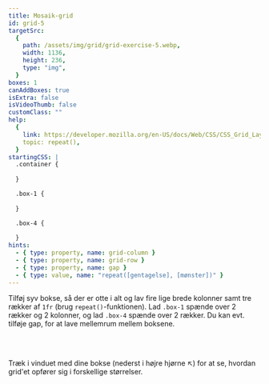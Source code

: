 ```yaml
---
title: Mosaik-grid
id: grid-5
targetSrc:
  {
    path: /assets/img/grid/grid-exercise-5.webp,
    width: 1136,
    height: 236,
    type: "img",
  }
boxes: 1
canAddBoxes: true
isExtra: false
isVideoThumb: false
customClass: ""
help:
  {
    link: https://developer.mozilla.org/en-US/docs/Web/CSS/CSS_Grid_Layout/Basic_Concepts_of_Grid_Layout#track_listings_with_repeat_notation,
    topic: repeat(),
  }
startingCSS: |
  .container {
    
  }

  .box-1 {
    
  }

  .box-4 {
    
  }
hints:
  - { type: property, name: grid-column }
  - { type: property, name: grid-row }
  - { type: property, name: gap }
  - { type: value, name: "repeat([gentagelse], [mønster])" }
---
```


<span></span>

Tilføj syv bokse, så der er otte i alt og lav fire lige brede kolonner samt tre rækker af <code data-type="value">1fr</code> (brug <code data-type="value">repeat()</code>-funktionen). Lad <code class="token selector">.box-1</code> spænde over 2 rækker og 2 kolonner, og lad <code class="token selector">.box-4</code> spænde over 2 rækker. Du kan evt. tilføje gap, for at lave mellemrum mellem boksene.

<br>
<br>

Træk i vinduet med dine bokse (nederst i højre hjørne <span class="resize">↖</span>) for at se, hvordan grid'et opfører sig i forskellige størrelser.

<!-- Tilføj syv bokse, så der er otte i alt og lav fire lige brede kolonner samt tre rækker af `1fr` (brug `repeat()`-funktionen). Lad `.box-1` spænde over 2 rækker og 2 kolonner, og lad `.box-4` spænde over 2 rækker. Du kan evt. tilføje gap, for at lave mellemrum mellem boksene.

Træk i vinduet med dine bokse (nederst i højre hjørne <span class="resize">↖</span>) for at se, hvordan grid'et opfører sig i forskellige størrelser. -->
